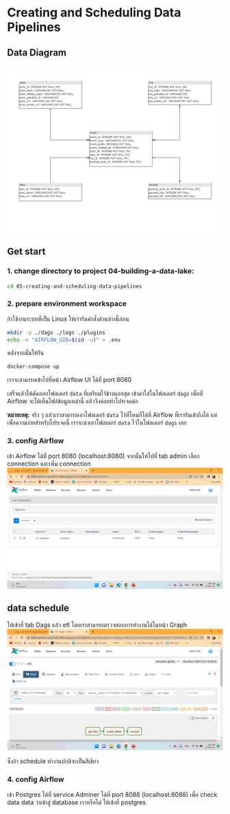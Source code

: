 # Creating and Scheduling Data Pipelines

## Data Diagram
![Data Model](pic/DataModel1.png)


## Get start
### 1. change directory to project 04-building-a-data-lake:
```sh
cd 05-creating-and-scheduling-data-pipelines
```

### 2. prepare environment workspace
ถ้าใช้งานระบบที่เป็น Linux ให้เรารันคำสั่งด้านล่างนี้ก่อน

```sh
mkdir -p ./dags ./logs ./plugins
echo -e "AIRFLOW_UID=$(id -u)" > .env
```

หลังจากนั้นให้รัน

```sh
docker-compose up
```

เราจะสามารถเข้าไปที่หน้า Airflow UI ได้ที่ port 8080

เสร็จแล้วให้คัดลอกโฟลเดอร์ `data` ที่เตรียมไว้ข้างนอกสุด เข้ามาใส่ในโฟลเดอร์ `dags` เพื่อที่ Airflow จะได้เห็นไฟล์ข้อมูลเหล่านี้ แล้วจึงค่อยทำโปรเจคต่อ

**หมายเหตุ:** จริง ๆ แล้วเราสามารถเอาโฟลเดอร์ `data` ไว้ที่ไหนก็ได้ที่ Airflow ที่เรารันเข้าถึงได้ แต่เพื่อความง่ายสำหรับโปรเจคนี้ เราจะนำเอาโฟลเดอร์ `data` ไว้ในโฟลเดอร์ `dags` เลย

### 3. config Airflow
 เข้า Airflow ได้ที่ port 8080 (localhost:8080)
 จากนั้นให้ไปที่ tab admin เลือก  connection
 และเพิ่ม connection
![Airflow](pic/Picture1.png)


## data schedule
ให้เข้าที่ tab Dags แล้ว etl โดยเราสามารถตรวจสอบการทำงานได้ในหน้า Graph
![Graph](pic/Picture2.png)

ซึ่งถ้า schedule ทำงานปกติจะเป็นสีเขียว

### 4. config Airflow
เข้า Postgres ได้ที่ service Adminer ได้ที่ port 8088 (localhost:8088) 
เพื่อ check data data ว่าเข้าสู่ database เราหรือไม่ ให้เข้าที่ postgres
